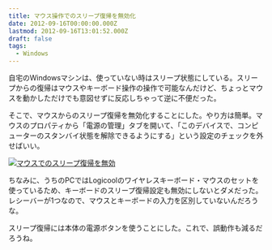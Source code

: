 ```yaml
---
title: マウス操作でのスリープ復帰を無効化
date: 2012-09-16T00:00:00.000Z
lastmod: 2012-09-16T13:01:52.000Z
draft: false
tags:
  - Windows
---
```


自宅のWindowsマシンは、使っていない時はスリープ状態にしている。スリープからの復帰はマウスやキーボード操作の操作で可能なんだけど、ちょっとマウスを動かしただけでも意図せずに反応しちゃって逆に不便だった。

そこで、マウスからのスリープ復帰を無効化することにした。やり方は簡単。マウスのプロパティから「電源の管理」タブを開いて、「このデバイスで、コンピューターのスタンバイ状態を解除できるようにする」という設定のチェックを外せばいい。

[![マウスでのスリープ復帰を無効](https://farm9.staticflickr.com/8451/7991668345_e435f39291.jpg "マウスでのスリープ復帰を無効")](http://www.flickr.com/photos/machu/7991668345/)

ちなみに、うちのPCではLogicoolのワイヤレスキーボード・マウスのセットを使っているため、キーボードのスリープ復帰設定も無効にしないとダメだった。レシーバーが1つなので、マウスとキーボードの入力を区別していないんだろうな。

スリープ復帰には本体の電源ボタンを使うことにした。これで、誤動作も減るだろうね。
